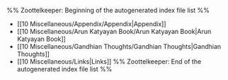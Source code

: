 %% Zoottelkeeper: Beginning of the autogenerated index file list  %%
-  [[10 Miscellaneous/Appendix/Appendix|Appendix]]
-  [[10 Miscellaneous/Arun Katyayan Book/Arun Katyayan Book|Arun Katyayan Book]]
-  [[10 Miscellaneous/Gandhian Thoughts/Gandhian Thoughts|Gandhian Thoughts]]
-  [[10 Miscellaneous/Links|Links]]
%% Zoottelkeeper: End of the autogenerated index file list  %%
